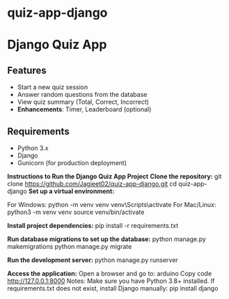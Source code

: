 # quiz-app-django
# Django Quiz App

## Features
- Start a new quiz session
- Answer random questions from the database
- View quiz summary (Total, Correct, Incorrect)
- **Enhancements**: Timer, Leaderboard (optional)

## Requirements
- Python 3.x
- Django
- Gunicorn (for production deployment)


**Instructions to Run the Django Quiz App Project**
**Clone the repository:**
git clone https://github.com/Jagjeet02/quiz-app-django.git
cd quiz-app-django
**Set up a virtual environment:**

For Windows:
python -m venv venv
venv\Scripts\activate
For Mac/Linux:
python3 -m venv venv
source venv/bin/activate

**Install project dependencies:**
pip install -r requirements.txt

**Run database migrations to set up the database:**
python manage.py makemigrations
python manage.py migrate

**Run the development server:**
python manage.py runserver

**Access the application:**
Open a browser and go to:
arduino
Copy code
http://127.0.0.1:8000
Notes:
Make sure you have Python 3.8+ installed.
If requirements.txt does not exist, install Django manually:
pip install django
